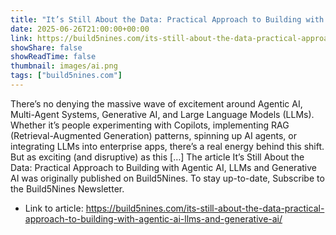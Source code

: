 ```yaml
---
title: "It’s Still About the Data: Practical Approach to Building with Agentic AI, LLMs and Generative AI"
date: 2025-06-26T21:00:00+00:00
link: https://build5nines.com/its-still-about-the-data-practical-approach-to-building-with-agentic-ai-llms-and-generative-ai/
showShare: false
showReadTime: false
thumbnail: images/ai.png
tags: ["build5nines.com"]
---
```

There’s no denying the massive wave of excitement around Agentic AI, Multi-Agent Systems, Generative AI, and Large Language Models (LLMs). Whether it’s people experimenting with Copilots, implementing RAG (Retrieval-Augmented Generation) patterns, spinning up AI agents, or integrating LLMs into enterprise apps, there’s a real energy behind this shift. But as exciting (and disruptive) as this […]
The article It’s Still About the Data: Practical Approach to Building with Agentic AI, LLMs and Generative AI was originally published on Build5Nines. To stay up-to-date, Subscribe to the Build5Nines Newsletter.

- Link to article: https://build5nines.com/its-still-about-the-data-practical-approach-to-building-with-agentic-ai-llms-and-generative-ai/